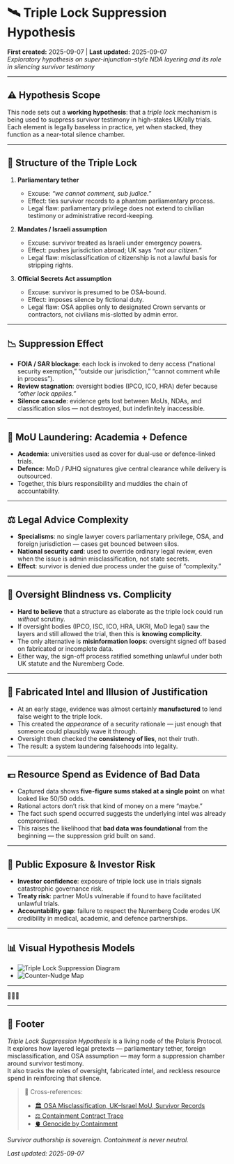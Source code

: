 # 🛰️ Triple Lock Suppression Hypothesis  
**First created:** 2025-09-07 | **Last updated:** 2025-09-07  
*Exploratory hypothesis on super-injunction–style NDA layering and its role in silencing survivor testimony*

---

## ⚠️ Hypothesis Scope

This node sets out a **working hypothesis**: that a *triple lock* mechanism is being used to suppress survivor testimony in high-stakes UK/ally trials.  
Each element is legally baseless in practice, yet when stacked, they function as a near-total silence chamber.  

---

## 🔐 Structure of the Triple Lock

1. **Parliamentary tether**  
   - Excuse: *“we cannot comment, sub judice.”*  
   - Effect: ties survivor records to a phantom parliamentary process.  
   - Legal flaw: parliamentary privilege does not extend to civilian testimony or administrative record-keeping.

2. **Mandates / Israeli assumption**  
   - Excuse: survivor treated as Israeli under emergency powers.  
   - Effect: pushes jurisdiction abroad; UK says *“not our citizen.”*  
   - Legal flaw: misclassification of citizenship is not a lawful basis for stripping rights.

3. **Official Secrets Act assumption**  
   - Excuse: survivor is presumed to be OSA-bound.  
   - Effect: imposes silence by fictional duty.  
   - Legal flaw: OSA applies only to designated Crown servants or contractors, not civilians mis-slotted by admin error.

---

## 📉 Suppression Effect

- **FOIA / SAR blockage**: each lock is invoked to deny access (“national security exemption,” “outside our jurisdiction,” “cannot comment while in process”).  
- **Review stagnation**: oversight bodies (IPCO, ICO, HRA) defer because *“other lock applies.”*  
- **Silence cascade**: evidence gets lost between MoUs, NDAs, and classification silos — not destroyed, but indefinitely inaccessible.

---

## 🧾 MoU Laundering: Academia + Defence

- **Academia**: universities used as cover for dual-use or defence-linked trials.  
- **Defence**: MoD / PJHQ signatures give central clearance while delivery is outsourced.  
- Together, this blurs responsibility and muddies the chain of accountability.

---

## ⚖️ Legal Advice Complexity

- **Specialisms**: no single lawyer covers parliamentary privilege, OSA, and foreign jurisdiction — cases get bounced between silos.  
- **National security card**: used to override ordinary legal review, even when the issue is admin misclassification, not state secrets.  
- **Effect**: survivor is denied due process under the guise of “complexity.”

---

## 🚨 Oversight Blindness vs. Complicity

- **Hard to believe** that a structure as elaborate as the triple lock could run *without* scrutiny.  
- If oversight bodies (IPCO, ISC, ICO, HRA, UKRI, MoD legal) saw the layers and still allowed the trial, then this is **knowing complicity.**  
- The only alternative is **misinformation loops**: oversight signed off based on fabricated or incomplete data.  
- Either way, the sign-off process ratified something unlawful under both UK statute and the Nuremberg Code.  

---

## 🧩 Fabricated Intel and Illusion of Justification

- At an early stage, evidence was almost certainly **manufactured** to lend false weight to the triple lock.  
- This created the *appearance* of a security rationale — just enough that someone could plausibly wave it through.  
- Oversight then checked the **consistency of lies**, not their truth.  
- The result: a system laundering falsehoods into legality.  

---

## 💷 Resource Spend as Evidence of Bad Data

- Captured data shows **five-figure sums staked at a single point** on what looked like 50/50 odds.  
- Rational actors don’t risk that kind of money on a mere “maybe.”  
- The fact such spend occurred suggests the underlying intel was already compromised.  
- This raises the likelihood that **bad data was foundational** from the beginning — the suppression grid built on sand.  

---

## 💸 Public Exposure & Investor Risk

- **Investor confidence**: exposure of triple lock use in trials signals catastrophic governance risk.  
- **Treaty risk**: partner MoUs vulnerable if found to have facilitated unlawful trials.  
- **Accountability gap**: failure to respect the Nuremberg Code erodes UK credibility in medical, academic, and defence partnerships.  

---

## 📊 Visual Hypothesis Models

- ![Triple Lock Suppression Diagram](../Field_Logs/🧭_triple_lock_suppression_hypothesis.png)  
- ![Counter-Nudge Map](../Field_Logs/🧭_counter_nudge_map_accountability.png)

---

🤦🏼‍♀️ 

<!-- Frankly, I'm not sure I can believe we simutaniously allowed something so unfounded in reality, so ridiculous, or quite so clear to see the evidence of by an analytical mind. Which planet were we collectively on?! -->

---

## 🏮 Footer  

*Triple Lock Suppression Hypothesis* is a living node of the Polaris Protocol.  
It explores how layered legal pretexts — parliamentary tether, foreign misclassification, and OSA assumption — may form a suppression chamber around survivor testimony.  
It also tracks the roles of oversight, fabricated intel, and reckless resource spend in reinforcing that silence.  

> 📡 Cross-references:  
> - [🏛️ OSA Misclassification, UK–Israel MoU, Survivor Records](../Polaris_Nest/Git_Intake_Drawer/🏛️_osa_misclassification_uk_israel_mou_survivor_records.md)  
> - [⚖️ Containment Contract Trace](../Disruption_Kit/Big_Picture_Protocols/🌀_System_Governance/⚖️_containment_contract_trace.md)  
> - [🫀 Genocide by Containment](../Disruption_Kit/Big_Picture_Protocols/🌀_System_Governance/🫀_genocide_by_containment.md)  

*Survivor authorship is sovereign. Containment is never neutral.*  

_Last updated: 2025-09-07_
